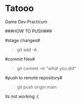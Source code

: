 # Tatooo
Game Dev Practicum



###HOW TO PUSH###

#stage changes#
>git add -A

#commit files#
>git commit -m "*what you did*"

#push to remote repository#
>git push origin main

its not working :(
